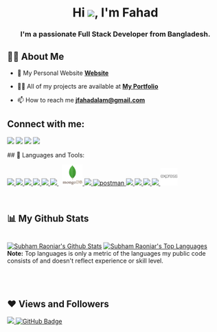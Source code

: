 

<h1 align="center">Hi <img src="https://raw.githubusercontent.com/MartinHeinz/MartinHeinz/master/wave.gif" width="30px">, I'm Fahad</h1>
<h3 align="center">I'm a passionate Full Stack Developer from Bangladesh.</h3>


## 🙋‍♂️ About Me





- 👯 My Personal Website **[Website](https://fahadalamjoy.netlify.app/)**

- 👨‍💻 All of my projects are available at **[My Portfolio](https://portfolioo-page.netlify.app/)**

- 📫 How to reach me **jfahadalam@gmail.com**

<!-- - ⚡ Fun fact **I play games and go to the GYM very often.** -->
## Connect with me:
<p align="left">

<a href = "https://www.linkedin.com/in/fahad-alam-joy/"><img src="https://img.icons8.com/fluent/48/000000/linkedin.png"/></a>
<a href = "https://www.facebook.com/fahad.alam.joy/"><img src="https://img.icons8.com/fluent/48/000000/facebook.png"/></a>
<a href = "https://www.instagram.com/subhamraoniar/"><img src="https://img.icons8.com/fluent/48/000000/instagram-new.png"/></a>
<a href = "https://www.behance.net/fahadalam4"><img src="https://img.icons8.com/color/48/000000/behance.png"/></a>

</p>
## 🚀 Languages and Tools:

<p align="left">     
    <a href="https://reactjs.org/" target="_blank"> <img src="https://img.icons8.com/color/48/000000/react-native.png"/> </a>
    <a href="https://developer.mozilla.org/en-US/docs/Web/JavaScript" target="_blank"> <img src="https://img.icons8.com/color/48/000000/javascript.png"/> </a> 
    <a href="https://www.w3schools.com/css/" target="_blank"> <img src="https://img.icons8.com/color/48/000000/css3.png"/> </a> 
    <a href="https://getbootstrap.com" target="_blank"> <img src="https://img.icons8.com/color/48/000000/bootstrap.png"/> </a> 
    <a href="https://reactnative.dev/" target="_blank"> <img src="https://img.icons8.com/nolan/48/react-native.png"/> </a> 
    <a style="padding-right:8px;" href="https://nodejs.org" target="_blank"> <img src="https://img.icons8.com/color/48/000000/nodejs.png"/> </a>
    <a href="https://www.mongodb.com/" target="_blank"> <img src="https://raw.githubusercontent.com/devicons/devicon/master/icons/mongodb/mongodb-original-wordmark.svg" alt="mongodb" width="48" height="48"/> </a> 
    <a href="https://firebase.google.com/" target="_blank"> <img src="https://img.icons8.com/color/48/000000/firebase.png"/> </a> 
    <a href="https://postman.com" target="_blank"> <img src="https://www.vectorlogo.zone/logos/getpostman/getpostman-icon.svg" alt="postman" width="45" height="45"/> </a>   
    <a href="https://git-scm.com/" target="_blank"> <img src="https://img.icons8.com/color/48/000000/git.png"/> </a>
    <a href="https://redux.js.org" target="_blank"> <img src="https://img.icons8.com/color/48/000000/redux.png"/> </a>
    <a href="https://php.org" target="_blank"> <img src="https://img.icons8.com/color/48/000000/php.png"/> </a>
    <a href="https://laravel.com" target="_blank"> <img src="https://img.icons8.com/fluency/48/000000/laravel.png"/> </a>
    <a href="https://expressjs.com" target="_blank"> <img src="https://raw.githubusercontent.com/devicons/devicon/master/icons/express/express-original-wordmark.svg" alt="express" width="40" height="40"/> </a>
</p>

<!-- [![React Badge](https://img.shields.io/badge/-React-61DBFB?style=for-the-badge&labelColor=black&logo=react&logoColor=61DBFB)](#)  [![Javascript Badge](https://img.shields.io/badge/-Javascript-F0DB4F?style=for-the-badge&labelColor=black&logo=javascript&logoColor=F0DB4F)](#) [![Typescript Badge](https://img.shields.io/badge/-Typescript-007acc?style=for-the-badge&labelColor=black&logo=typescript&logoColor=007acc)](#) [![Nodejs Badge](https://img.shields.io/badge/-Nodejs-3C873A?style=for-the-badge&labelColor=black&logo=node.js&logoColor=3C873A)](#) [![GraphQL Badge](https://img.shields.io/badge/-GraphQl-e535ab?style=for-the-badge&labelColor=black&logo=node.js&logoColor=e535ab)](#) -->
<br/>

## 📊 My Github Stats

  <br/>
    <a href="https://github.com/fahadalamjoy/github-readme-stats"><img alt="Subham Raoniar's Github Stats" src="https://github-readme-stats.vercel.app/api?username=fahadalamjoy&show_icons=true&count_private=true&theme=react&hide_border=true&bg_color=0D1117" /></a>
  <a href="https://github.com/fahadalamjoy/github-readme-stats"><img alt="Subham Raoniar's Top Languages" src="https://github-readme-stats.vercel.app/api/top-langs/?username=fahadalamjoy&langs_count=8&count_private=true&layout=compact&theme=react&hide_border=true&bg_color=0D1117" /></a>
  <br/>
  <b>Note:</b> Top languages is only a metric of the languages my public code consists of and doesn't reflect experience or skill level.




<br/>
<br/>



<br/>
<br/>



## ❤ Views and Followers
<a href="https://github.com/Meghna-DAS/github-profile-views-counter">
    <img src="https://komarev.com/ghpvc/?username=fahadalamjoy">
</a>
<a href="https://github.com/fahadalamjoy?tab=followers"><img src="https://img.shields.io/github/followers/fahadalamjoy?label=Followers&style=social" alt="GitHub Badge"></a>
